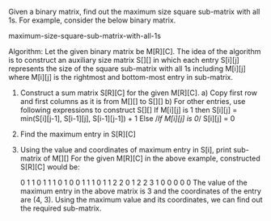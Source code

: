 Given a binary matrix, find out the maximum size square sub-matrix with all 1s. 
For example, consider the below binary matrix. 

maximum-size-square-sub-matrix-with-all-1s

Algorithm: 
Let the given binary matrix be M[R][C]. The idea of the algorithm is to construct an auxiliary size matrix S[][] in which each entry S[i][j] represents the size of the square sub-matrix with all 1s including M[i][j] where M[i][j] is the rightmost and bottom-most entry in sub-matrix. 

1) Construct a sum matrix S[R][C] for the given M[R][C].
     a)    Copy first row and first columns as it is from M[][] to S[][]
     b)    For other entries, use following expressions to construct S[][]
         If M[i][j] is 1 then
            S[i][j] = min(S[i][j-1], S[i-1][j], S[i-1][j-1]) + 1
         Else /*If M[i][j] is 0*/
            S[i][j] = 0
2) Find the maximum entry in S[R][C]
3) Using the value and coordinates of maximum entry in S[i], print 
   sub-matrix of M[][]
For the given M[R][C] in the above example, constructed S[R][C] would be:


   0  1  1  0  1
   1  1  0  1  0
   0  1  1  1  0
   1  1  2  2  0
   1  2  2  3  1
   0  0  0  0  0
The value of the maximum entry in the above matrix is 3 and the coordinates of the entry are (4, 3). Using the maximum value and its coordinates, we can find out the required sub-matrix. 
